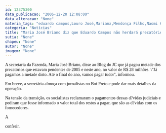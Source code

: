 ```yaml
---
id: 12375300
data_publicacao: "2006-12-20 12:08:00"
data_alteracao: "None"
materia_tags: "eduardo campos,Louro José,Mariana,Mendonça Filho,Naomi Campbell,precatórios"
categoria: "Notícias"
title: "Maria José Briano diz que Eduardo Campos não herdará precatórios de Mendonça Filho"
sutia: "None"
chapeu: "None"
autor: "None"
imagem: "None"
---
```

<p><P><FONT face=Verdana>A secretaria da Fazenda, Maria José Briano, disse ao Blog do JC que já pagou metade dos precatórios que estavam pendentes de 2005 e neste ano, no valor de R$ 28 milhões. \"Já pagamos a metade disto. Até o final do ano, vamos pagar tudo\", informou.</FONT></P></p>
<p><P><FONT face=Verdana>Em breve, a secretária almoça com jornalistas no Boi Preto e pode dar mais detalhes da operação.</FONT></P></p>
<p><P><FONT face=Verdana>Na tensão da transição, os socialistas reclamaram o pagamentos dessas d?vidas judiciais e pediram que fosse informado o valor total dos restos a pagar, que são as d?vidas com os fornecedores.</FONT></P></p>
<p><P><FONT face=Verdana>A</p>
<p> conferir.</FONT></P> </p>
